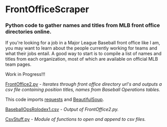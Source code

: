 # FrontOfficeScraper

### Python code to gather names and titles from MLB front office directories online.
 
If you're looking for a job in a Major League Baseball front office like I am, you may want to learn about the people currently working for teams and what their jobs entail.  A good way to start is to compile a list of names and titles from each organization, most of which are available on official MLB team pages.  

Work in Progress!!!

[FrontOffice2.py](../master/FrontOffice2.py) - _Iterates through front office directory url's and outputs a csv file containing position titles, names from Baseball Operations tables._

This code imports [requests](https://2.python-requests.org/en/master/) and [BeautifulSoup](https://www.crummy.com/software/BeautifulSoup/bs4/doc/).

[BaseballOpsRolodex1.csv](../master/BaseballOpsRolodex1.csv) - _Output of FrontOffice2.py._

[CsvStuff.py](../master/CsvStuff.py) - _Module of functions to open and append to csv files._

